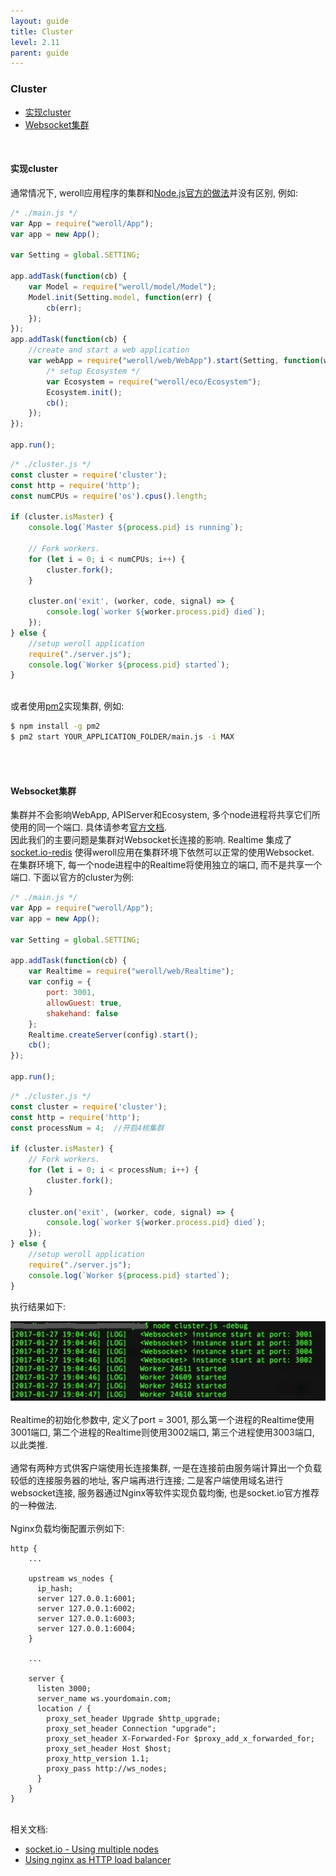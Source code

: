 ```yaml
---
layout: guide
title: Cluster
level: 2.11
parent: guide
---
```


<h3>Cluster</h3>
<ul class="guide_index">
    <li><a href="#impl">实现cluster</a></li>
    <li><a href="#ws">Websocket集群</a></li>
</ul>
<br>
<h4><a name="impl">实现cluster</a></h4>
通常情况下, weroll应用程序的集群和<a href="https://nodejs.org/api/cluster.html#cluster_cluster" target="_blank">Node.js官方的做法</a>并没有区别, 例如:

```js
/* ./main.js */
var App = require("weroll/App");
var app = new App();

var Setting = global.SETTING;

app.addTask(function(cb) {
    var Model = require("weroll/model/Model");
    Model.init(Setting.model, function(err) {
        cb(err);
    });
});
app.addTask(function(cb) {
    //create and start a web application
    var webApp = require("weroll/web/WebApp").start(Setting, function(webApp) {
        /* setup Ecosystem */
        var Ecosystem = require("weroll/eco/Ecosystem");
        Ecosystem.init();
        cb();
    });
});

app.run();
```

```js
/* ./cluster.js */
const cluster = require('cluster');
const http = require('http');
const numCPUs = require('os').cpus().length;

if (cluster.isMaster) {
    console.log(`Master ${process.pid} is running`);

    // Fork workers.
    for (let i = 0; i < numCPUs; i++) {
        cluster.fork();
    }

    cluster.on('exit', (worker, code, signal) => {
        console.log(`worker ${worker.process.pid} died`);
    });
} else {
    //setup weroll application
    require("./server.js");
    console.log(`Worker ${process.pid} started`);
}
```

<br>
或者使用<a href="http://pm2.keymetrics.io/" target="_blank">pm2</a>实现集群, 例如:<br>

```bash
$ npm install -g pm2
$ pm2 start YOUR_APPLICATION_FOLDER/main.js -i MAX
```
<br>
<br>
<h4><a name="ws">Websocket集群</a></h4>
集群并不会影响WebApp, APIServer和Ecosystem, 多个node进程将共享它们所使用的同一个端口. 具体请参考<a href="https://nodejs.org/api/cluster.html#cluster_how_it_works" target="_blank">官方文档</a>.
<br>
因此我们的主要问题是集群对Websocket长连接的影响. Realtime 集成了 <a href="https://www.npmjs.com/package/socket.io-redis" target="_blank">socket.io-redis</a> 使得weroll应用在集群环境下依然可以正常的使用Websocket.
<br>
在集群环境下, 每一个node进程中的Realtime将使用独立的端口, 而不是共享一个端口. 下面以官方的cluster为例:
<br>

```js
/* ./main.js */
var App = require("weroll/App");
var app = new App();

var Setting = global.SETTING;

app.addTask(function(cb) {
    var Realtime = require("weroll/web/Realtime");
    var config = {
        port: 3001,
        allowGuest: true,
        shakehand: false
    };
    Realtime.createServer(config).start();
    cb();
});

app.run();
```

```js
/* ./cluster.js */
const cluster = require('cluster');
const http = require('http');
const processNum = 4;  //开启4核集群

if (cluster.isMaster) {
    // Fork workers.
    for (let i = 0; i < processNum; i++) {
        cluster.fork();
    }

    cluster.on('exit', (worker, code, signal) => {
        console.log(`worker ${worker.process.pid} died`);
    });
} else {
    //setup weroll application
    require("./server.js");
    console.log(`Worker ${process.pid} started`);
}
```

执行结果如下:<br>

<div class="screenshot">
<img src="/public/img/cluster_1.jpg">
</div>
<br>
Realtime的初始化参数中, 定义了port = 3001, 那么第一个进程的Realtime使用3001端口, 第二个进程的Realtime则使用3002端口, 第三个进程使用3003端口, 以此类推.
<br>
<br>
通常有两种方式供客户端使用长连接集群, 一是在连接前由服务端计算出一个负载较低的连接服务器的地址, 客户端再进行连接; 二是客户端使用域名进行websocket连接, 服务器通过Nginx等软件实现负载均衡, 也是socket.io官方推荐的一种做法. <br>
<br>
Nginx负载均衡配置示例如下:<br>

```
http {
    ...

    upstream ws_nodes {
      ip_hash;
      server 127.0.0.1:6001;
      server 127.0.0.1:6002;
      server 127.0.0.1:6003;
      server 127.0.0.1:6004;
    }

    ...

    server {
      listen 3000;
      server_name ws.yourdomain.com;
      location / {
        proxy_set_header Upgrade $http_upgrade;
        proxy_set_header Connection "upgrade";
        proxy_set_header X-Forwarded-For $proxy_add_x_forwarded_for;
        proxy_set_header Host $host;
        proxy_http_version 1.1;
        proxy_pass http://ws_nodes;
      }
    }
}
```
<br>
相关文档:
<ul>
    <li><a href="http://socket.io/docs/using-multiple-nodes/" target="_blank">socket.io - Using multiple nodes</a></li>
    <li><a href="http://nginx.org/en/docs/http/load_balancing.html" target="_blank">Using nginx as HTTP load balancer</a></li>
</ul>

